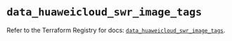 # `data_huaweicloud_swr_image_tags`

Refer to the Terraform Registry for docs: [`data_huaweicloud_swr_image_tags`](https://registry.terraform.io/providers/huaweicloud/huaweicloud/1.71.1/docs/data-sources/swr_image_tags).
